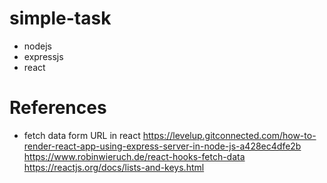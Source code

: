 # simple-task
- nodejs
- expressjs
- react

# References
- fetch data form URL in react
https://levelup.gitconnected.com/how-to-render-react-app-using-express-server-in-node-js-a428ec4dfe2b
https://www.robinwieruch.de/react-hooks-fetch-data
https://reactjs.org/docs/lists-and-keys.html
